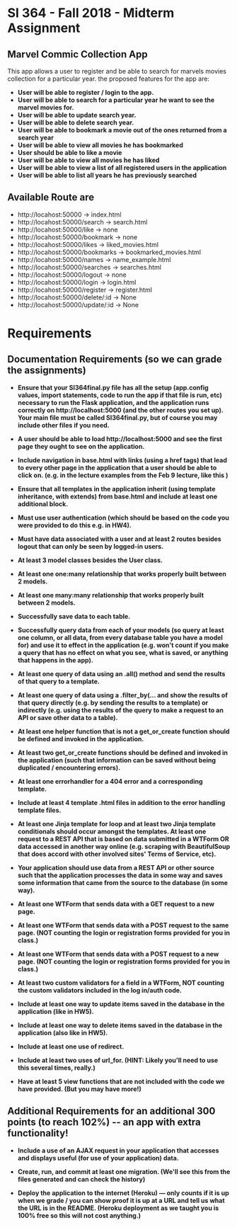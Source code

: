 # SI 364 - Fall 2018 - Midterm Assignment

## Marvel Commic Collection App
This app allows a user to register and be able to search for marvels movies collection for a particular year.
the proposed features for the app are:

- **User will be able to register / login to the app.**
- **User will be able to search for a particular year he want to see the marvel movies for.**
- **User will be able to update search year.**
- **User will be able to delete search year.**
- **User will be able to bookmark a movie out of the ones returned from a search year**
- **User will be able to view all movies he has bookmarked**
- **User should be able to like a movie**
- **User will be able to view all movies he has liked**
- **User will be able to view a list of all registered users in the application**
- **User will be able to list all years he has previously searched**

## Available Route are

- http://locahost:50000 -> index.html
- http://locahost:50000/search -> search.html
- http://locahost:50000/like -> none
- http://locahost:50000/bookmark -> none
- http://locahost:50000/likes -> liked_movies.html
- http://locahost:50000/bookmarks -> bookmarked_movies.html
- http://locahost:50000/names -> name_example.html
- http://locahost:50000/searches -> searches.html
- http://locahost:50000/logout -> none
- http://locahost:50000/login -> login.html
- http://locahost:50000/register -> register.html
- http://locahost:50000/delete/:id -> None
- http://locahost:50000/update/:id -> None


# Requirements

## Documentation Requirements (so we can grade the assignments)

 - **Ensure that your SI364final.py file has all the setup (app.config values, import statements, code to run the app if that file is run, etc) necessary to run the Flask application, and the application runs correctly on http://localhost:5000 (and the other routes you set up). Your main file must be called SI364final.py, but of course you may include other files if you need.**

 - **A user should be able to load http://localhost:5000 and see the first page they ought to see on the application.**

 - **Include navigation in base.html with links (using a href tags) that lead to every other page in the application that a user should be able to click on. (e.g. in the lecture examples from the Feb 9 lecture, like this )**

 - **Ensure that all templates in the application inherit (using template inheritance, with extends) from base.html and include at least one additional block.**
 
 - **Must use user authentication (which should be based on the code you were provided to do this e.g. in HW4).**

 - **Must have data associated with a user and at least 2 routes besides logout that can only be seen by logged-in users.**

 - **At least 3 model classes besides the User class.**
 
 - **At least one one:many relationship that works properly built between 2 models.**

 - **At least one many:many relationship that works properly built between 2 models.**
 
 - **Successfully save data to each table.**

 - **Successfully query data from each of your models (so query at least one column, or all data, from every database table you have a model for) and use it to effect in the application (e.g. won't count if you make a query that has no effect on what you see, what is saved, or anything that happens in the app).**

 - **At least one query of data using an .all() method and send the results of that query to a template.**

 - **At least one query of data using a .filter_by(... and show the results of that query directly (e.g. by sending the results to a template) or indirectly (e.g. using the results of the query to make a request to an API or save other data to a table).**

 - **At least one helper function that is not a get_or_create function should be defined and invoked in the application.**

 - **At least two get_or_create functions should be defined and invoked in the application (such that information can be saved without being duplicated / encountering errors).**

 - **At least one errorhandler for a 404 error and a corresponding template.**
 
 - **Include at least 4 template .html files in addition to the error handling template files.**

 - **At least one Jinja template for loop and at least two Jinja template conditionals should occur amongst the templates. At least one request to a REST API that is based on data submitted in a WTForm OR data accessed in another way online (e.g. scraping with BeautifulSoup that does accord with other involved sites' Terms of Service, etc).**

 - **Your application should use data from a REST API or other source such that the application processes the data in some way and saves some information that came from the source to the database (in some way).**

 - **At least one WTForm that sends data with a GET request to a new page.**

 - **At least one WTForm that sends data with a POST request to the same page. (NOT counting the login or registration forms provided for you in class.)**

 - **At least one WTForm that sends data with a POST request to a new page. (NOT counting the login or registration forms provided for you in class.)**

 - **At least two custom validators for a field in a WTForm, NOT counting the custom validators included in the log in/auth code.**

 - **Include at least one way to update items saved in the database in the application (like in HW5).**

 - **Include at least one way to delete items saved in the database in the application (also like in HW5).**

 - **Include at least one use of redirect.**

 - **Include at least two uses of url_for. (HINT: Likely you'll need to use this several times, really.)**

 - **Have at least 5 view functions that are not included with the code we have provided. (But you may have more!)**

## Additional Requirements for an additional 300 points (to reach 102%) -- an app with extra functionality!

- **Include a use of an AJAX request in your application that accesses and displays useful (for use of your application) data.**

- **Create, run, and commit at least one migration. (We'll see this from the files generated and can check the history)**

- **Deploy the application to the internet (Heroku) — only counts if it is up when we grade / you can show proof it is up at a URL and tell us what the URL is in the README. (Heroku deployment as we taught you is 100% free so this will not cost anything.)**
